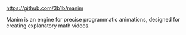 #

https://github.com/3b1b/manim

Manim is an engine for precise programmatic animations, designed for creating explanatory math videos.
